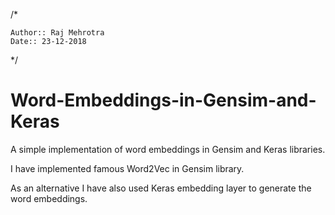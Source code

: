
/*

    Author:: Raj Mehrotra
    Date:: 23-12-2018
    
 */

# Word-Embeddings-in-Gensim-and-Keras

A simple implementation of word embeddings in Gensim and Keras libraries. 

I have implemented famous Word2Vec in Gensim library.

As an alternative I have also used Keras embedding layer to generate the word embeddings.
